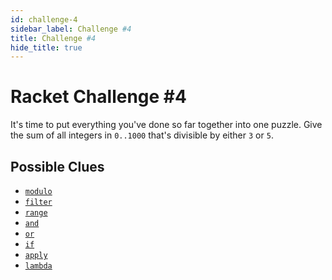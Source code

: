 ```yaml
---
id: challenge-4
sidebar_label: Challenge #4
title: Challenge #4
hide_title: true
---
```


# Racket Challenge #4

It's time to put everything you've done so far together into one puzzle. Give
the sum of all integers in `0..1000` that's divisible by either `3` or `5`.

## Possible Clues

* [`modulo`](arithmetic-advanced.md)
* [`filter`](function-sequence.md)
* [`range`](function-sequence.md)
* [`and`](conditionals.md)
* [`or`](conditionals.md)
* [`if`](conditionals.md)
* [`apply`](function-sequence.md)
* [`lambda`](lambda.md)
